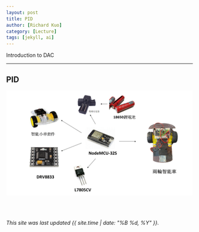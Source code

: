 ```yaml
---
layout: post
title: PID
author: [Richard Kuo]
category: [Lecture]
tags: [jekyll, ai]
---
```


Introduction to DAC

---

## PID
![](https://github.com/peiyu525/MCU-project/blob/main/_posts/%E6%99%BA%E8%83%BD%E8%BB%8A.GIF?raw=true)


<br>
<br>

*This site was last updated {{ site.time | date: "%B %d, %Y" }}.*


